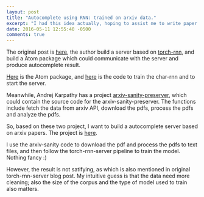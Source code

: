 ```yaml
---
layout: post
title: "Autocomplete using RNN: trained on arxiv data."
excerpt: "I had this idea actually, hoping to assist me to write paper. (My poor English!). Glad someone did this."
date: 2016-05-11 12:55:40 -0500
comments: true
---
```


The original post is [here](https://www.robinsloan.com/notes/writing-with-the-machine/), the author build a server based on [torch-rnn](https://github.com/jcjohnson/torch-rnn), and build a Atom package which could communicate with the server and produce autocomplete result.

[Here](https://github.com/robinsloan/rnn-writer) is the Atom package, and [here](https://github.com/robinsloan/torch-rnn-server) is the code to train the char-rnn and to start the server.

Meanwhile, Andrej Karpathy has a project [arxiv-sanity-preserver](https://github.com/karpathy/arxiv-sanity-preserver), which could contain the source code for the arxiv-sanity-preserver. The functions include fetch the data from arxiv API, download the pdfs, process the pdfs and analyze the pdfs.

So, based on these two project, I want to build a autocomplete server based on arxiv papers. The project is [here](https://github.com/ruotianluo/torch-rnn-server.git).

I use the arxiv-sanity code to download the pdf and process the pdfs to text files, and then follow the torch-rnn-server pipeline to train the model. Nothing fancy :)

However, the result is not satifying, as which is also mentioned in original torch-rnn-server blog post. My intuitive guess is that the data need more cleaning; also the size of the corpus and the type of model used to train also matters.
